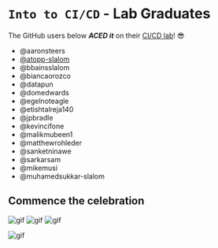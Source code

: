 # `Into to CI/CD` - Lab Graduates

The GitHub users below ***ACED it*** on their [CI/CD lab](intro.md)! 😎

[//]: # (Add your username below, in alphabetical order to prevent conflicts and duplication.)

- @aaronsteers
- [@atopp-slalom](https://github.com/atopp-slalom)
- @bbainsslalom
- @biancaorozco
- @datapun
- @domedwards
- @egelnoteagle
- @etishtalreja140
- @jpbradle
- @kevincifone
- @malikmubeen1
- @matthewrohleder
- @sanketninawe
- @sarkarsam
- @mikemusi
- @muhamedsukkar-slalom

## Commence the celebration

[//]: # (Psst - feel free to add more art or GIFs here if you are so inclined!)

![gif](resources/congrats01.gif) ![gif](resources/grad-backflip.gif) ![gif](https://media.giphy.com/media/Is1O1TWV0LEJi/giphy.gif) 

![gif](resources/elmo.gif)
